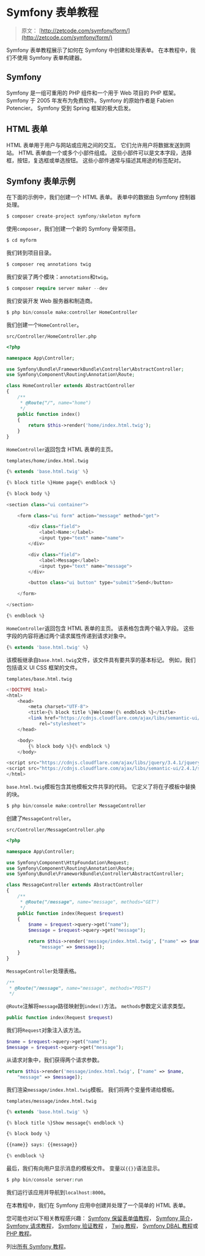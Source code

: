# Symfony 表单教程

> 原文： [http://zetcode.com/symfony/form/](http://zetcode.com/symfony/form/)

Symfony 表单教程展示了如何在 Symfony 中创建和处理表单。 在本教程中，我们不使用 Symfony 表单构建器。

## Symfony

Symfony 是一组可重用的 PHP 组件和一个用于 Web 项目的 PHP 框架。 Symfony 于 2005 年发布为免费软件。Symfony 的原始作者是 Fabien Potencier。 Symfony 受到 Spring 框架的极大启发。

## HTML 表单

HTML 表单用于用户与网站或应用之间的交互。 它们允许用户将数据发送到网站。 HTML 表单由一个或多个小部件组成。 这些小部件可以是文本字段，选择框，按钮，复选框或单选按钮。 这些小部件通常与描述其用途的标签配对。

## Symfony 表单示例

在下面的示例中，我们创建一个 HTML 表单。 表单中的数据由 Symfony 控制器处理。

```php
$ composer create-project symfony/skeleton myform

```

使用`composer`，我们创建一个新的 Symfony 骨架项目。

```php
$ cd myform

```

我们转到项目目录。

```php
$ composer req annotations twig

```

我们安装了两个模块：`annotations`和`twig`。

```php
$ composer require server maker --dev

```

我们安装开发 Web 服务器和制造商。

```php
$ php bin/console make:controller HomeController

```

我们创建一个`HomeController`。

`src/Controller/HomeController.php`

```php
<?php

namespace App\Controller;

use Symfony\Bundle\FrameworkBundle\Controller\AbstractController;
use Symfony\Component\Routing\Annotation\Route;

class HomeController extends AbstractController
{
    /**
     * @Route("/", name="home")
     */
    public function index()
    {
        return $this->render('home/index.html.twig');
    }
}

```

`HomeController`返回包含 HTML 表单的主页。

`templates/home/index.html.twig`

```php
{% extends 'base.html.twig' %}

{% block title %}Home page{% endblock %}

{% block body %}

<section class="ui container">

    <form class="ui form" action="message" method="get">

        <div class="field">
            <label>Name:</label>
            <input type="text" name="name">
        </div>

        <div class="field">
            <label>Message</label>
            <input type="text" name="message">
        </div>

        <button class="ui button" type="submit">Send</button>

    </form>

</section>

{% endblock %}

```

`HomeController`返回包含 HTML 表单的主页。 该表格包含两个输入字段。 这些字段的内容将通过两个请求属性传递到请求对象中。

```php
{% extends 'base.html.twig' %}

```

该模板继承自`base.html.twig`文件，该文件具有要共享的基本标记。 例如，我们包括语义 UI CSS 框架的文件。

`templates/base.html.twig`

```php
<!DOCTYPE html>
<html>
    <head>
        <meta charset="UTF-8">
        <title>{% block title %}Welcome!{% endblock %}</title>
        <link href="https://cdnjs.cloudflare.com/ajax/libs/semantic-ui/2.4.1/semantic.css"
            rel="stylesheet">
    </head>

    <body>
        {% block body %}{% endblock %}
    </body>

<script src="https://cdnjs.cloudflare.com/ajax/libs/jquery/3.4.1/jquery.min.js"></script>
<script src="https://cdnjs.cloudflare.com/ajax/libs/semantic-ui/2.4.1/semantic.js"></script>
</html>

```

`base.html.twig`模板包含其他模板文件共享的代码。 它定义了将在子模板中替换的块。

```php
$ php bin/console make:controller MessageController

```

创建了`MessageController`。

`src/Controller/MessageController.php`

```php
<?php

namespace App\Controller;

use Symfony\Component\HttpFoundation\Request;
use Symfony\Component\Routing\Annotation\Route;
use Symfony\Bundle\FrameworkBundle\Controller\AbstractController;

class MessageController extends AbstractController
{
    /**
     * @Route("/message", name="message", methods="GET")
     */
    public function index(Request $request)
    {
        $name = $request->query->get("name");
        $message = $request->query->get("message");

        return $this->render('message/index.html.twig', ["name" => $name,
            "message" => $message]);
    }
}

```

`MessageController`处理表格。

```php
/**
 * @Route("/message", name="message", methods="POST")
 */

```

`@Route`注解将`message`路径映射到`index()`方法。 `methods`参数定义请求类型。

```php
public function index(Request $request)

```

我们将`Request`对象注入该方法。

```php
$name = $request->query->get("name");
$message = $request->query->get("message");

```

从请求对象中，我们获得两个请求参数。

```php
return $this->render('message/index.html.twig', ["name" => $name,
    "message" => $message]);

```

我们渲染`message/index.html.twig`模板。 我们将两个变量传递给模板。

`templates/message/index.html.twig`

```php
{% extends 'base.html.twig' %}

{% block title %}Show message{% endblock %}

{% block body %}

{{name}} says: {{message}}

{% endblock %}

```

最后，我们有向用户显示消息的模板文件。 变量以`{{}}`语法显示。

```php
$ php bin/console server:run

```

我们运行该应用并导航到`localhost:8000`。

在本教程中，我们在 Symfony 应用中创建并处理了一个简单的 HTML 表单。

您可能也对以下相关教程感兴趣： [Symfony 保留表单值教程](/symfony/keepformvalues/)， [Symfony 简介](/symfony/intro/)， [Symfony 请求教程](/symfony/request/)， [Symfony 验证教程](/symfony/validation/) ， [Twig 教程](/php/twig/)， [Symfony DBAL 教程](/symfony/dbal/)或 [PHP 教程](/lang/php/)。

列出[所有 Symfony 教程](/all/#symfony)。